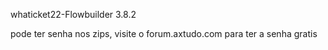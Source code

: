whaticket22-Flowbuilder 3.8.2

pode ter senha nos zips, visite o forum.axtudo.com para ter a senha gratis
